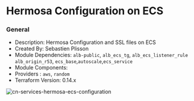 # Hermosa Configuration on ECS

### General

* Description: Hermosa Configuration and SSL files on ECS
* Created By: Sebastien Plisson
* Module Dependencies: `alb-public`, `alb_ecs_tg`, `alb_ecs_listener_rule` `alb_origin_r53`, `ecs_base`,`autoscale`,`ecs_service`
* Module Components:
* Providers : `aws`, `random`
* Terraform Version: 0.14.x

![cn-services-hermosa-ecs-configuration](https://github.com/ChowNow/ops-tf-modules/workflows/cn-services-hermosa-ecs-configuration/badge.svg)

